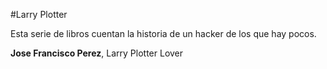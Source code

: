 #Larry Plotter

Esta serie de libros cuentan la historia de un hacker de los que hay pocos.

**Jose Francisco Perez**, Larry Plotter Lover
